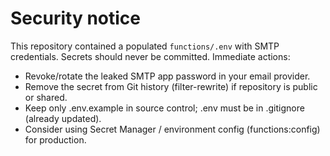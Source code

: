 # Security notice

This repository contained a populated `functions/.env` with SMTP credentials. Secrets should never be committed. Immediate actions:

- Revoke/rotate the leaked SMTP app password in your email provider.
- Remove the secret from Git history (filter-rewrite) if repository is public or shared.
- Keep only .env.example in source control; .env must be in .gitignore (already updated).
- Consider using Secret Manager / environment config (functions:config) for production.
